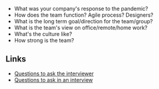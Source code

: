 -   What was your company's response to the pandemic?
-   How does the team function? Agile process? Designers?
-   What is the long term goal/direction for the team/group?
-   What is the team's view on office/remote/home work? 
- What's the culture like? 
- How strong is the team? 

## Links
- [Questions to ask the interviewer](https://daveceddia.com/interview-questions-to-ask-company/)
- [Questions to ask in an interview](https://posthog.com/blog/what-to-ask-in-interviews) 
